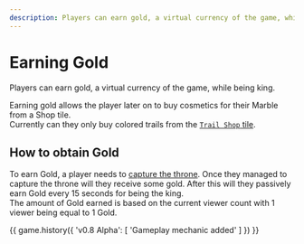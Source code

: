 ```yaml
---
description: Players can earn gold, a virtual currency of the game, while being king.
---
```


# Earning Gold

Players can earn gold, a virtual currency of the game, while being king.

Earning gold allows the player later on to buy cosmetics for their Marble from a Shop tile.  
Currently can they only buy colored trails from the [`Trail Shop` tile](../twitch-minigames/epic/trail-shop.md).

## How to obtain Gold

To earn Gold, a player needs to [capture the throne](attacking-the-king.md). Once they managed to capture the throne will they receive some gold. After this will they passively earn Gold every 15 seconds for being the king.  
The amount of Gold earned is based on the current viewer count with 1 viewer being equal to 1 Gold.

{{ game.history({
    'v0.8 Alpha': [
        'Gameplay mechanic added'
    ]
}) }}